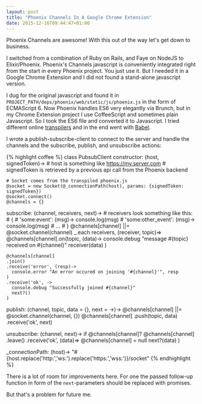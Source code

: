 ```yaml
---
layout: post
title: "Phoenix Channels In A Google Chrome Extension"
date: 2015-12-16T09:44:47+01:00
---
```


Phoenix Channels are awesome! With this out of the way let's get down to business.

I switched from a combination of Ruby on Rails, and Faye on NodeJS to Elixir/Phoenix.
Phoenix's Channels javascript is conveniently integrated right from the start in every Phoenix project. You just use it.
But I needed it in a Google Chrome Extension and I did not found a stand-alone javascript version.

I dug for the original javascript and found it in ```PROJECT_PATH/deps/phoenix/web/static/js/phoenix.js``` in the form of ECMAScript 6.
Now Phoenix handles ES6 very elegantly via Brunch, but in my Chrome Extension project I use CoffeeScript and sometimes plain Javascript.
So I took the ES6 file and converted it to Javascript. I tried different online [transpilers](https://en.wikipedia.org/wiki/Source-to-source_compiler) and in the end went with [Babel](https://babeljs.io/repl/).

I wrote a publish-subscribe-client to connect to the server and handle the channels and the subscribe, publish, and unsubscribe actions:

{% highlight coffee %}
class PubsubClient
  constructor: (host, signedToken)->
    # host is something like https://my.server.com
    # signedToken is retrieved by a previous api call from the Phoenix backend

    # Socket comes from the transpiled phoenix.js
    @socket = new Socket(@_connectionPath(host), params: {signedToken: signedToken})
    @socket.connect()
    @channels = {}
  
  subscribe: (channel, receivers, next)->
    # receivers look something like this:
    # { 
    #   'some:event': (msg)-> console.log(msg) 
    #   'some:other_event': (msg)-> console.log(msg)
    #   ...
    # }
    @channels[channel] ||= @socket.channel(channel)
    _.each receivers, (receiver, topic)=>
      @channels[channel].on(topic, (data)->
        console.debug "message #{topic} received on #{channel}"
        receiver(data)
      )
  
    @channels[channel]
    .join()
    .receive('error', (resp)->
      console.error "An error occured on joining '#{channel}'", resp
    )
    .receive('ok', ->
      console.debug "Successfully joined #{channel}"
      next?()
    )
  
  publish: (channel, topic, data = {}, next = ->)->
    @channels[channel] ||= @socket.channel(channel, {})
    @channels[channel]
    .push(topic, data)
    .receive('ok', next)
  
  unsubscribe: (channel, next)->
    if @channels[channel]?
      @channels[channel]
      .leave()
      .receive('ok', (data)=>
        @channels[channel] = null
        next?(data)
      )
  
  _connectionPath: (host)->
    "#{host.replace('http:','ws:').replace('https:','wss:')}/socket"
{% endhighlight %}

There is a lot of room for improvements here. For one the passed follow-up function in form of the ```next```-parameters should be replaced with promises.

But that's a problem for future me.
